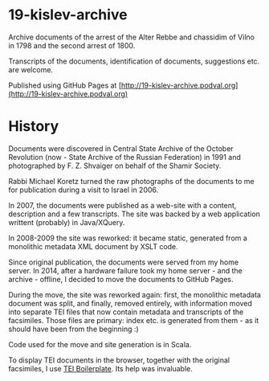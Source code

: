 19-kislev-archive
=================

Archive documents of the arrest of the Alter Rebbe and chassidim of
 Vilno in 1798 and the second arrest of 1800.

Transcripts of the documents, identification of documents,
 suggestions etc. are welcome.

Published using GitHub Pages at [http://19-kislev-archive.podval.org](http://19-kislev-archive.podval.org)


History
=======

Documents were discovered in Central State Archive of the October Revolution (now - State Archive of the Russian Federation) in 1991 and
 photographed by F. Z. Shvaiger on behalf of the Shamir Society.

Rabbi Michael Koretz turned the raw photographs of the documents to me for publication during a visit to Israel in 2006.

In 2007, the documents were published as a web-site with a content, description and a few transcripts.
The site was backed by a web application writtent (probably) in Java/XQuery.

In 2008-2009 the site was reworked: it became static, generated from a monolithic metadata XML document by XSLT code.  

Since original publication, the documents were served from my home server. In 2014, after a hardware failure took my home server - and the archive -
 offline, I decided to move the documents to GitHub Pages.

During the move, the site was reworked again: first, the monolithic metadata document was split, and finally, removed entirely, with information
moved into separate TEI files that now contain metadata and transcripts of the facsimiles.
Those files are primary: index etc. is generated from them - as it should have been from the beginning :)

Code used for the move and site generation is in Scala. 

To display TEI documents in the browser, together with the original facsimiles,
 I use [TEI Boilerplate](http://dcl.ils.indiana.edu/teibp/).
  Its help was invaluable.
